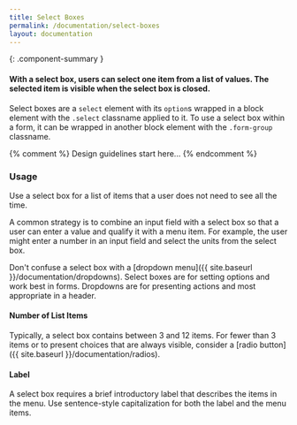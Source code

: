 ```yaml
---
title: Select Boxes
permalink: /documentation/select-boxes
layout: documentation
---
```


{: .component-summary }
#### With a select box, users can select one item from a list of values. The selected item is visible when the select box is closed.

Select boxes are a <code class="clr-code">select</code> element with its <code class="clr-code">option</code>s wrapped in a block element with the <code class="clr-code">.select</code> classname applied to it. To use a select box within a form, it can be wrapped in another block element with the <code class="clr-code">.form-group</code> classname.

<clr-selects-demo></clr-selects-demo>

{% comment %}
    Design guidelines start here...
{% endcomment %}

### Usage

Use a select box for a list of items that a user does not need to see all the time.

A common strategy is to combine an input field with a select box so that a user can enter a value and qualify it with a menu item.  For example, the user might enter a number in an input field and select the units from the select box.

Don't confuse a select box with a [dropdown menu]({{ site.baseurl }}/documentation/dropdowns).  Select boxes are for setting options and work best in forms.  Dropdowns are for presenting actions and most appropriate in a header.

#### Number of List Items

Typically, a select box contains between 3 and 12 items.  For fewer than 3 items or to present choices that are always visible, consider a [radio button]({{ site.baseurl }}/documentation/radios).

#### Label

A select box requires a brief introductory label that describes the items in the menu. Use sentence-style capitalization for both the label and the menu items.
